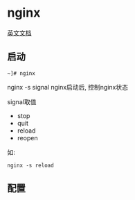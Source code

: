 # nginx

[英文文档](http://nginx.org/en/docs/beginners_guide.html)

## 启动

```
~]# nginx
```

nginx -s signal nginx启动后, 控制nginx状态

signal取值
- stop
- quit
- reload
- reopen

如:

```
nginx -s reload
```

## 配置



